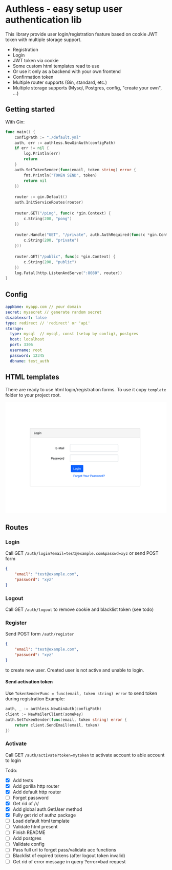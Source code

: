 # Authless - easy setup user authentication lib 

This library provide user login/registration feature based
on cookie JWT token with multiple storage support. 

* Registration
* Login
* JWT token via cookie
* Some custom html templates read to use
* Or use it only as a backend with your own frontend
* Confirmation token
* Multiple router supports (Gin, standard, etc.)
* Multiple storage supports (Mysql, Postgres, config, "create your own", ...)

## Getting started
With Gin: 
``` go
func main() {
	configPath := "./default.yml"
	auth, err := authless.NewGinAuth(configPath)
	if err != nil {
		log.Println(err)
		return
	}
	auth.SetTokenSender(func(email, token string) error {
		fmt.Println("TOKEN SEND", token)
		return nil
	})

	router := gin.Default()
	auth.InitServiceRoutes(router)

	router.GET("/ping", func(c *gin.Context) {
		c.String(200, "pong")
	})

	router.Handle("GET", "/private", auth.AuthRequired(func(c *gin.Context) {
		c.String(200, "private")
	}))

	router.GET("/public", func(c *gin.Context) {
		c.String(200, "public")
	})
	log.Fatal(http.ListenAndServe(":8080", router))
}
```

## Config

```yaml
appName: myapp.com // your domain
secret: mysecret // generate random secret
disablexsrf: false
type: redirect // 'redirect' or 'api'
storage:
  type: mysql  // mysql, const (setup by config), postgres
  host: localhost
  port: 3306
  username: root
  password: 12345
  dbname: test_auth
```

## HTML templates

There are ready to use html login/registration forms. To use it
copy `template` folder to your project root.

![Image](/login-form.png)

## Routes

### Login
Call GET ```/auth/login?email=test@example.com&passwd=xyz```
or send POST form
```json
{
    "email": "test@example.com",
    "password": "xyz"
}
```

### Logout
Call GET `/auth/logout` to remove cookie and blacklist token (see todo)

### Register
Send POST form ```/auth/register```
```json
{
    "email": "test@example.com",
    "password": "xyz"
}
```
to create new user. Created user is not active and unable to login.

#### Send activation token

Use `TokenSenderFunc = func(email, token string) error` to send token during registration
Example: 
```go
auth, _ := authless.NewGinAuth(configPath)
client := NewMailerClient(somekey)
auth.SetTokenSender(func(email, token string) error {
    return client.SendEmail(email, token)
})
```

### Activate
Call GET ```/auth/activate?token=mytoken```
to activate account to able account to login

Todo:

- [x] Add tests
- [x] Add gorilla http router
- [x] Add default http router
- [ ] Forget password
- [x] Get rid of /r/
- [x] Add global auth.GetUser method
- [x] Fully get rid of authz package
- [ ] Load default html template
- [ ] Validate html present
- [ ] Finish README
- [ ] Add postgres
- [ ] Validate config
- [ ] Pass full url to forget pass/validate acc functions
- [ ] Blacklist of expired tokens (after logout token invalid)
- [ ] Get rid of error message in query ?error=bad request